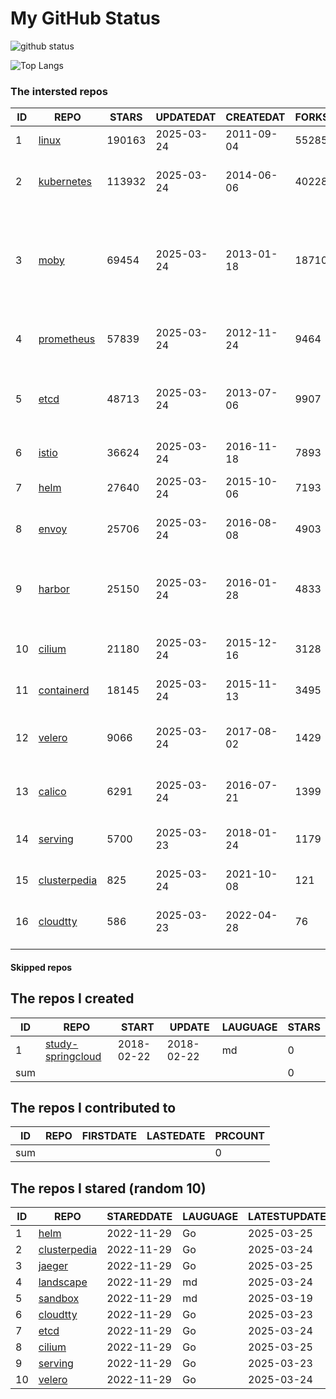 # My GitHub Status

<img src="https://github-readme-stats-1.yihong0618.vercel.app/api?username=daoqingniu&show_icons=true&&&hide_title=true&count_private=true" alt="github status" />

![Top Langs](https://github-readme-stats-1.yihong0618.vercel.app/api/top-langs/?username=daoqingniu&layout=compact)

<!--START_SECTION:github_repos-->
### The intersted repos
| ID |                              REPO                               | STARS  | UPDATEDAT  | CREATEDAT  | FORKSCOUNT |                                                DESCRIPTIONS                                                |
|----|-----------------------------------------------------------------|--------|------------|------------|------------|------------------------------------------------------------------------------------------------------------|
|  1 | [linux](https://github.com/torvalds/linux)                      | 190163 | 2025-03-24 | 2011-09-04 |      55285 | Linux kernel source tree                                                                                   |
|  2 | [kubernetes](https://github.com/kubernetes/kubernetes)          | 113932 | 2025-03-24 | 2014-06-06 |      40228 | Production-Grade Container Scheduling and Management                                                       |
|  3 | [moby](https://github.com/moby/moby)                            |  69454 | 2025-03-24 | 2013-01-18 |      18710 | The Moby Project - a collaborative project for the container ecosystem to assemble container-based systems |
|  4 | [prometheus](https://github.com/prometheus/prometheus)          |  57839 | 2025-03-24 | 2012-11-24 |       9464 | The Prometheus monitoring system and time series database.                                                 |
|  5 | [etcd](https://github.com/etcd-io/etcd)                         |  48713 | 2025-03-24 | 2013-07-06 |       9907 | Distributed reliable key-value store for the most critical data of a distributed system                    |
|  6 | [istio](https://github.com/istio/istio)                         |  36624 | 2025-03-24 | 2016-11-18 |       7893 | Connect, secure, control, and observe services.                                                            |
|  7 | [helm](https://github.com/helm/helm)                            |  27640 | 2025-03-24 | 2015-10-06 |       7193 | The Kubernetes Package Manager                                                                             |
|  8 | [envoy](https://github.com/envoyproxy/envoy)                    |  25706 | 2025-03-24 | 2016-08-08 |       4903 | Cloud-native high-performance edge/middle/service proxy                                                    |
|  9 | [harbor](https://github.com/goharbor/harbor)                    |  25150 | 2025-03-24 | 2016-01-28 |       4833 | An open source trusted cloud native registry project that stores, signs, and scans content.                |
| 10 | [cilium](https://github.com/cilium/cilium)                      |  21180 | 2025-03-24 | 2015-12-16 |       3128 | eBPF-based Networking, Security, and Observability                                                         |
| 11 | [containerd](https://github.com/containerd/containerd)          |  18145 | 2025-03-24 | 2015-11-13 |       3495 | An open and reliable container runtime                                                                     |
| 12 | [velero](https://github.com/vmware-tanzu/velero)                |   9066 | 2025-03-24 | 2017-08-02 |       1429 | Backup and migrate Kubernetes applications and their persistent volumes                                    |
| 13 | [calico](https://github.com/projectcalico/calico)               |   6291 | 2025-03-24 | 2016-07-21 |       1399 | Cloud native networking and network security                                                               |
| 14 | [serving](https://github.com/knative/serving)                   |   5700 | 2025-03-23 | 2018-01-24 |       1179 | Kubernetes-based, scale-to-zero, request-driven compute                                                    |
| 15 | [clusterpedia](https://github.com/clusterpedia-io/clusterpedia) |    825 | 2025-03-24 | 2021-10-08 |        121 | The Encyclopedia of Kubernetes clusters                                                                    |
| 16 | [cloudtty](https://github.com/cloudtty/cloudtty)                |    586 | 2025-03-23 | 2022-04-28 |         76 | A Friendly Kubernetes CloudShell (Web Terminal) !                                                          |



#### Skipped repos
<!--END_SECTION:github_repos-->

<!--START_SECTION:my_github-->
## The repos I created
| ID  |                                 REPO                                 |   START    |   UPDATE   | LAUGUAGE | STARS |
|-----|----------------------------------------------------------------------|------------|------------|----------|-------|
|   1 | [study-springcloud](https://github.com/daoqingniu/study-springcloud) | 2018-02-22 | 2018-02-22 | md       |     0 |
| sum |                                                                      |            |            |          |     0 |

## The repos I contributed to
| ID  | REPO | FIRSTDATE | LASTEDATE | PRCOUNT |
|-----|------|-----------|-----------|---------|
| sum |      |           |           |       0 |

## The repos I stared (random 10)
| ID |                              REPO                               | STAREDDATE | LAUGUAGE | LATESTUPDATE |
|----|-----------------------------------------------------------------|------------|----------|--------------|
|  1 | [helm](https://github.com/helm/helm)                            | 2022-11-29 | Go       | 2025-03-25   |
|  2 | [clusterpedia](https://github.com/clusterpedia-io/clusterpedia) | 2022-11-29 | Go       | 2025-03-24   |
|  3 | [jaeger](https://github.com/jaegertracing/jaeger)               | 2022-11-29 | Go       | 2025-03-25   |
|  4 | [landscape](https://github.com/cncf/landscape)                  | 2022-11-29 | md       | 2025-03-24   |
|  5 | [sandbox](https://github.com/cncf/sandbox)                      | 2022-11-29 | md       | 2025-03-19   |
|  6 | [cloudtty](https://github.com/cloudtty/cloudtty)                | 2022-11-29 | Go       | 2025-03-23   |
|  7 | [etcd](https://github.com/etcd-io/etcd)                         | 2022-11-29 | Go       | 2025-03-24   |
|  8 | [cilium](https://github.com/cilium/cilium)                      | 2022-11-29 | Go       | 2025-03-25   |
|  9 | [serving](https://github.com/knative/serving)                   | 2022-11-29 | Go       | 2025-03-23   |
| 10 | [velero](https://github.com/vmware-tanzu/velero)                | 2022-11-29 | Go       | 2025-03-24   |

<!--END_SECTION:my_github-->
